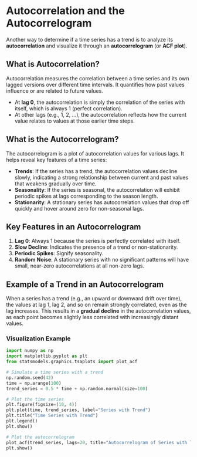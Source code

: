 # Autocorrelation and the Autocorrelogram

Another way to determine if a time series has a trend is to analyze its **autocorrelation** and visualize it through an **autocorrelogram** (or **ACF plot**). 

## **What is Autocorrelation?**
Autocorrelation measures the correlation between a time series and its own lagged versions over different time intervals. It quantifies how past values influence or are related to future values.

- At **lag 0**, the autocorrelation is simply the correlation of the series with itself, which is always 1 (perfect correlation).
- At other lags (e.g., 1, 2, ...), the autocorrelation reflects how the current value relates to values at those earlier time steps.

## **What is the Autocorrelogram?**
The autocorrelogram is a plot of autocorrelation values for various lags. It helps reveal key features of a time series:
- **Trends**: If the series has a trend, the autocorrelation values decline slowly, indicating a strong relationship between current and past values that weakens gradually over time.
- **Seasonality**: If the series is seasonal, the autocorrelation will exhibit periodic spikes at lags corresponding to the season length.
- **Stationarity**: A stationary series has autocorrelation values that drop off quickly and hover around zero for non-seasonal lags.

## **Key Features in an Autocorrelogram**
1. **Lag 0**: Always 1 because the series is perfectly correlated with itself.
2. **Slow Decline**: Indicates the presence of a trend or non-stationarity.
3. **Periodic Spikes**: Signify seasonality.
4. **Random Noise**: A stationary series with no significant patterns will have small, near-zero autocorrelations at all non-zero lags.

## **Example of a Trend in an Autocorrelogram**
When a series has a trend (e.g., an upward or downward drift over time), the values at lag 1, lag 2, and so on remain strongly correlated, even as the lag increases. This results in a **gradual decline** in the autocorrelation values, as each point becomes slightly less correlated with increasingly distant values.

### **Visualization Example**
```python
import numpy as np
import matplotlib.pyplot as plt
from statsmodels.graphics.tsaplots import plot_acf

# Simulate a time series with a trend
np.random.seed(42)
time = np.arange(100)
trend_series = 0.5 * time + np.random.normal(size=100)

# Plot the time series
plt.figure(figsize=(10, 4))
plt.plot(time, trend_series, label="Series with Trend")
plt.title("Time Series with Trend")
plt.legend()
plt.show()

# Plot the autocorrelogram
plot_acf(trend_series, lags=20, title="Autocorrelogram of Series with Trend")
plt.show()

